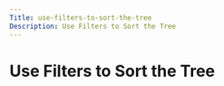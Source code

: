 ```yaml
---
Title: use-filters-to-sort-the-tree
Description: Use Filters to Sort the Tree
---
```


# Use Filters to Sort the Tree

